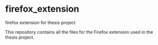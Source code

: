 # firefox_extension
firefox extension for thesis project

This repository contains all the files for the Firefox extension used in the thesis project. 
